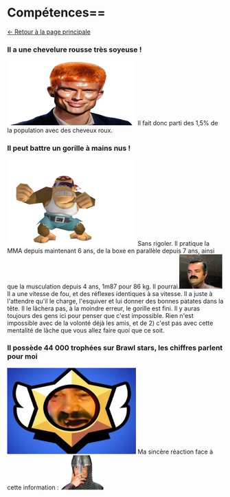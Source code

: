 # Compétences==
[<- Retour à la page principale](https://github.com/MELIAND-Vincent-2326078b/MarkdownVincent/blob/main/README.md)
### Il a une chevelure rousse très soyeuse !
<img src="https://github.com/MELIAND-Vincent-2326078b/MarkdownVincent/blob/main/roux.jpeg" style="width:300px;height:150px;">
Il fait donc parti des 1,5% de la population avec des cheveux roux.

### Il peut battre un gorille à mains nus !
<img src="https://github.com/MELIAND-Vincent-2326078b/MarkdownVincent/blob/main/gorille.gif" style="width:300px;height:200px;">
Sans rigoler.
Il pratique la MMA depuis maintenant 6 ans, de la boxe en parallèle depuis 7 ans, ainsi que la musculation depuis 4 ans, 1m87 pour 86 kg. Il pourrai.<img src="https://github.com/MELIAND-Vincent-2326078b/MarkdownVincent/blob/main/lacage.gif" style="width:100px;height:80px;">
Il a une vitesse de fou, et des réflexes identiques à sa vitesse. Il a juste à l'attendre qu'il le charge, l'esquiver et lui donner des bonnes patates dans la tête. Il le lâchera pas, à la moindre erreur, le gorille est fini. Il y auras toujours des gens ici pour penser que c'est impossible. Rien n'est impossible avec de la volonté déjà les amis, et de 2) c'est pas avec cette mentalité de lâche que vous allez faire quoi que ce soit.

### Il possède 44 000 trophées sur Brawl stars, les chiffres parlent pour moi
<img src="https://github.com/MELIAND-Vincent-2326078b/MarkdownVincent/blob/main/brawl.png" style="width:300px;height:200px;">
Ma sincère réaction face à cette information : <img src="https://github.com/MELIAND-Vincent-2326078b/MarkdownVincent/blob/main/ronaldo.gif" style="width:100px;height:80px;">

